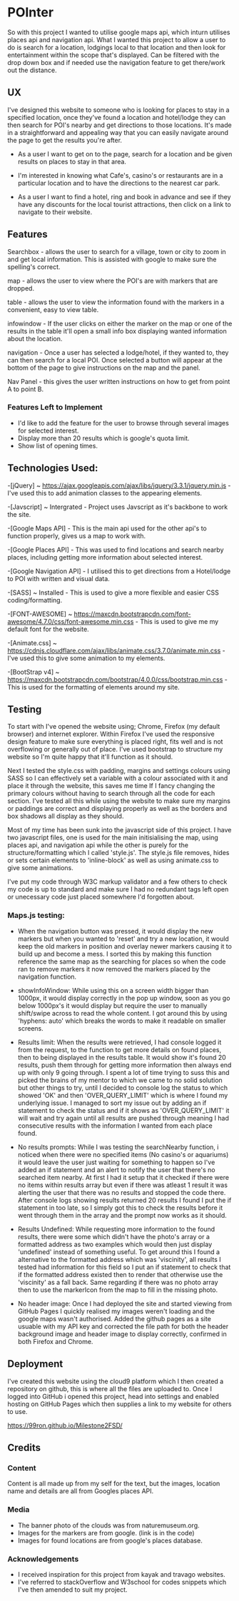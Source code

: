 # POInter

So with this project I wanted to utilise google maps api, which inturn utilises places api and navigation api.
What I wanted this project to allow a user to do is search for a location, lodgings local to that location and then look for entertainment
within the scope that's displayed. Can be filtered with the drop down box and if needed use the navigation feature to get there/work out the distance.

## UX

I've designed this website to someone who is looking for places to stay in a specified location, once they've found a location and hotel/lodge they can then search for POI's nearby and get directions
to those locations. It's made in a straightforward and appealing way that you can easily navigate around the page to get the results you're after.

- As a user I want to get on to the page, search for a location and be given results on places to stay in that area.

- I'm interested in knowing what Cafe's, casino's or restaurants are in a particular location and to have the directions to the nearest car park.

- As a user I want to find a hotel, ring and book in advance and see if they have any discounts for the local tourist attractions, then click on a link to navigate to their website.

## Features

Searchbox - allows the user to search for a village, town or city to zoom in and get local information. This is assisted with google to make sure the spelling's correct.

map - allows the user to view where the POI's are with markers that are dropped.

table - allows the user to view the information found with the markers in a convenient, easy to view table.

infowindow - If the user clicks on either the marker on the map or one of the results in the table it'll open a small info box displaying wanted information about the location.

navigation - Once a user has selected a lodge/hotel, if they wanted to, they can then search for a local POI. Once selected a button will appear at the bottom of the page to give instructions on the map and the panel.

Nav Panel - this gives the user written instructions on how to get from point A to point B.
 
### Features Left to Implement
- I'd like to add the feature for the user to browse through several images for selected interest.
- Display more than 20 results which is google's quota limit.
- Show list of opening times.

## Technologies Used:

-[jQuery] ~ https://ajax.googleapis.com/ajax/libs/jquery/3.3.1/jquery.min.js
    - I've used this to add animation classes to the appearing elements.

-[Javscript] ~ Intergrated
    - Project uses Javscript as it's backbone to work the site.

-[Google Maps API] 
    - This is the main api used for the other api's to function properly, gives us a map to work with.

-[Google Places API]
    - This was used to find locations and search nearby places, including getting more information about selected interest.

-[Google Navigation API]
    - I utilised this to get directions from a Hotel/lodge to POI with written and visual data.

-[SASS] ~ Installed
    - This is used to give a more flexible and easier CSS coding/formatting. 

-[FONT-AWESOME] ~ https://maxcdn.bootstrapcdn.com/font-awesome/4.7.0/css/font-awesome.min.css
    - This is used to give me my default font for the website.

-[Animate.css] ~ https://cdnjs.cloudflare.com/ajax/libs/animate.css/3.7.0/animate.min.css
    - I've used this to give some animation to my elements.

-[BootStrap v4] ~ https://maxcdn.bootstrapcdn.com/bootstrap/4.0.0/css/bootstrap.min.css
    - This is used for the formatting of elements around my site.
    
## Testing

To start with I've opened the website using; Chrome, Firefox (my default browser) and internet explorer. Within Firefox I've used the responsive design feature to make sure everything is placed right,
fits well and is not overflowing or generally out of place. I've used bootstrap to structure my website so I'm quite happy that it'll function as it should.

Next I tested the style.css with padding, margins and settings colours using SASS so I can effectively set a variable with a colour associated with it and place it through the website, this
saves me time If I fancy changing the primary colours without having to search through all the code for each section. I've tested all this while using the website to make sure my margins 
or paddings are correct and displaying properly as well as the borders and box shadows all display as they should. 

Most of my time has been sunk into the javascript side of this project. I have two javascript files, one is used for the main initisialising the map, using places api, and navigation api
while the other is purely for the structure/formatting which I called 'style.js'. The style.js file removes, hides or sets certain elements to 'inline-block' as well as using animate.css
to give some animations.

I've put my code through W3C markup validator and a few others to check my code is up to standard and make sure I had no redundant tags left open or unecessary code just placed somewhere I'd forgotten about.

### Maps.js testing:

 - When the navigation button was pressed, it would display the new markers but when you wanted to 'reset' and try a new location, it would keep the old markers in position and overlay 
   newer markers causing it to build up and become a mess. I sorted this by making this function reference the same map as the searching for places so when the code ran to remove markers
   it now removed the markers placed by the navigation function.

 - showInfoWindow: While using this on a screen width bigger than 1000px, it would display correctly in the pop up window, soon as you go below 1000px's it would display but require the user
   to manually shift/swipe across to read the whole content. I got around this by using 'hyphens: auto' which breaks the words to make it readable on smaller screens.

 - Results limit: When the results were retrieved, I had console logged it from the request, to the function to get more details on found places, then to being displayed in the results table.
   It would show it's found 20 results, push them through for getting more information then always end up with only 9 going through. I spent a lot of time trying to suss this and picked the
   brains of my mentor to which we came to no solid solution but other things to try, until I decided to console log the status to which showed 'OK' and then 'OVER_QUERY_LIMIT' which is where 
   I found my underlying issue. I managed to sort my issue out by adding an if statement to check the status and if it shows as 'OVER_QUERY_LIMIT' it will wait and try again until all results
   are pushed through meaning I had consecutive results with the information I wanted from each place found.

 - No results prompts: While I was testing the searchNearby function, i noticed when there were no specified items (No casino's or aquariums) it would leave the user just waiting for something to happen
   so I've added an if statement and an alert to notify the user that there's no searched item nearby. At first I had it setup that it checked if there were no items within results array but 
   even if there was atleast 1 result it was alerting the user that there was no results and stopped the code there. After console logs showing results returned 20 results I found I put the if
   statement in too late, so I simply got this to check the results before it went through them in the array and the prompt now works as it should.

 - Results Undefined: While requesting more information to the found results, there were some which didn't have the photo's array or a formatted address as two examples which would then just display
   'undefined' instead of something useful. To get around this I found a alternative to the formatted address which was 'viscinity', all results I tested had information for this field so I put an if statement
   to check that if the formatted address existed then to render that otherwise use the 'viscinity' as a fall back. Same regarding if there was no photo array then to use the markerIcon from the map to fill in 
   the missing photo. 

 - No header image: Once I had deployed the site and started viewing from GitHub Pages I quickly realised my images weren't loading and the google maps wasn't authorised. Added the github pages as a site usuable 
   with my API key and corrected the file path for both the header background image and header image to display correctly, confirmed in both Firefox and Chrome.

## Deployment

I've created this website using the cloud9 platform which I then created a repository on github, this is where all the files are uploaded to. Once I logged into GitHub i opened this project, 
head into settings and enabled hosting on GitHub Pages which then supplies a link to my website for others to use. 

https://99ron.github.io/Milestone2FSD/


## Credits

### Content

Content is all made up from my self for the text, but the images, location name and details are all from Googles places API.

### Media

- The banner photo of the clouds was from naturemuseum.org. 
- Images for the markers are from google. (link is in the code)
- Images for found locations are from google's places database.


### Acknowledgements

- I received inspiration for this project from kayak and travago websites.
- I've referred to stackOverflow and W3school for codes snippets which I've then amended to suit my project. 
